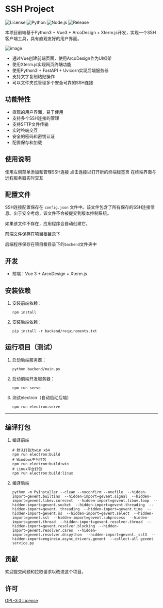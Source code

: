 # SSH Project

![License](https://img.shields.io/badge/license-GPL3.0-green.svg)
![Python](https://img.shields.io/badge/python-3.12.7-blue.svg)
![Node.js](https://img.shields.io/badge/node-v22.11.0-green.svg)
![Release](https://img.shields.io/github/v/release/funkpopo/simplessh)

本项目前端基于Python3 + Vue3 + ArcoDesign + Xterm.js开发，实现一个SSH客户端工具，具有直观友好的用户界面。

![image](https://github.com/user-attachments/assets/a1b72c1b-802c-4ceb-85a1-d91415e24cdb)

- 通过Vue创建前端页面，使用ArcoDesign作为UI框架
- 使用Xterm.js实现网页终端功能
- 使用Python3 + FastAPI + Uvicorn实现后端服务器
- 支持文字复制粘贴操作
- 可以文件夹式管理多个安全可靠的SSH连接

## 功能特性
- 直观的用户界面，易于使用
- 支持多个SSH连接的管理
- 支持SFTP文件传输
- 实时终端交互
- 安全的密码和密钥认证
- 配置保存和加载

## 使用说明
使用左侧菜单添加和管理SSH连接
点击连接以打开新的终端标签页
在终端界面与远程服务器实时交互

## 配置文件

SSH连接配置保存在 `config.json` 文件中。该文件包含了所有保存的SSH连接信息。出于安全考虑，该文件不会被提交到版本控制系统。

如果该文件不存在，应用程序会自动创建它。

前端文件保存在项目根目录下

后端程序保存在项目根目录下的`backend`文件夹中

## 开发

- 前端：Vue 3 + ArcoDesign + Xterm.js

## 安装依赖

1. 安装前端依赖：
   ```
   npm install
   ```

2. 安装后端依赖：
   ```
   pip install -r backend/requirements.txt
   ```

## 运行项目（测试）

1. 启动后端服务器：
   ```
   python backend/main.py
   ```

2. 启动前端开发服务器：
   ```
   npm run serve
   ```

3. 测试electron（自动启动后端）
   ```
   npm run electron:serve
   ```

---

## 编译打包

1. 编译前端
   ```
   # 默认打包为win x64
   npm run electron:build
   # Windows平台打包
   npm run electron:build:win
   # Linux平台打包
   npm run electron:build:linux
   ```

2. 编译后端
   ```
   python -m PyInstaller --clean --noconfirm --onefile  --hidden-import=gevent.builtins  --hidden-import=gevent.signal  --hidden-import=gevent.libev.corecext  --hidden-import=gevent.libuv.loop  --hidden-import=gevent.socket  --hidden-import=gevent.threading  --hidden-import=gevent._threading  --hidden-import=gevent.time  --hidden-import=gevent.os  --hidden-import=gevent.select  --hidden-import=gevent.ssl  --hidden-import=gevent.subprocess  --hidden-import=gevent.thread  --hidden-import=gevent.resolver.thread  --hidden-import=gevent.resolver.blocking  --hidden-import=gevent.resolver.cares  --hidden-import=gevent.resolver.dnspython  --hidden-import=gevent._ssl3  --hidden-import=engineio.async_drivers.gevent  --collect-all gevent service.py
   ```

## 贡献

欢迎提交问题和拉取请求以改进这个项目。

## 许可

[GPL-3.0 License](LICENSE)
